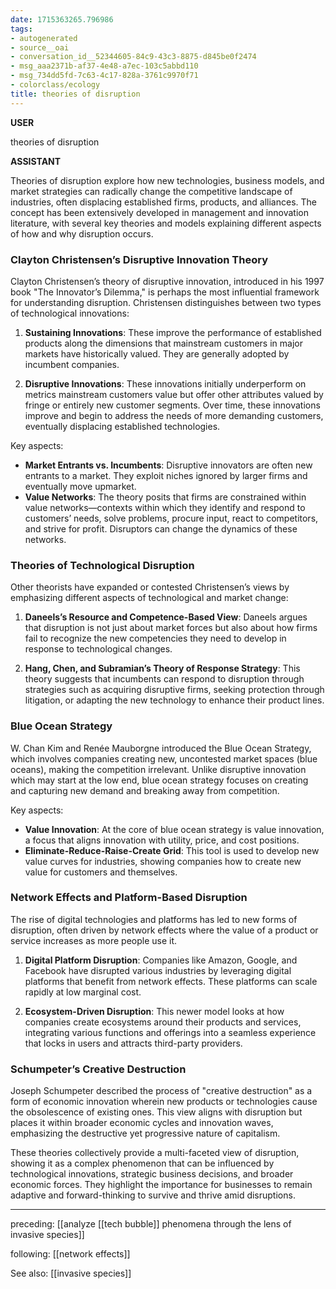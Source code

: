 ```yaml
---
date: 1715363265.796986
tags:
- autogenerated
- source__oai
- conversation_id__52344605-84c9-43c3-8875-d845be0f2474
- msg_aaa2371b-af37-4e48-a7ec-103c5abbd110
- msg_734dd5fd-7c63-4c17-828a-3761c9970f71
- colorclass/ecology
title: theories of disruption
---
```


**USER**

theories of disruption


**ASSISTANT**

Theories of disruption explore how new technologies, business models, and market strategies can radically change the competitive landscape of industries, often displacing established firms, products, and alliances. The concept has been extensively developed in management and innovation literature, with several key theories and models explaining different aspects of how and why disruption occurs.

### Clayton Christensen’s Disruptive Innovation Theory

Clayton Christensen’s theory of disruptive innovation, introduced in his 1997 book "The Innovator’s Dilemma," is perhaps the most influential framework for understanding disruption. Christensen distinguishes between two types of technological innovations:

1. **Sustaining Innovations**: These improve the performance of established products along the dimensions that mainstream customers in major markets have historically valued. They are generally adopted by incumbent companies.

2. **Disruptive Innovations**: These innovations initially underperform on metrics mainstream customers value but offer other attributes valued by fringe or entirely new customer segments. Over time, these innovations improve and begin to address the needs of more demanding customers, eventually displacing established technologies.

Key aspects:
- **Market Entrants vs. Incumbents**: Disruptive innovators are often new entrants to a market. They exploit niches ignored by larger firms and eventually move upmarket.
- **Value Networks**: The theory posits that firms are constrained within value networks—contexts within which they identify and respond to customers’ needs, solve problems, procure input, react to competitors, and strive for profit. Disruptors can change the dynamics of these networks.

### Theories of Technological Disruption

Other theorists have expanded or contested Christensen’s views by emphasizing different aspects of technological and market change:

1. **Daneels’s Resource and Competence-Based View**: Daneels argues that disruption is not just about market forces but also about how firms fail to recognize the new competencies they need to develop in response to technological changes.

2. **Hang, Chen, and Subramian’s Theory of Response Strategy**: This theory suggests that incumbents can respond to disruption through strategies such as acquiring disruptive firms, seeking protection through litigation, or adapting the new technology to enhance their product lines.

### Blue Ocean Strategy

W. Chan Kim and Renée Mauborgne introduced the Blue Ocean Strategy, which involves companies creating new, uncontested market spaces (blue oceans), making the competition irrelevant. Unlike disruptive innovation which may start at the low end, blue ocean strategy focuses on creating and capturing new demand and breaking away from competition.

Key aspects:
- **Value Innovation**: At the core of blue ocean strategy is value innovation, a focus that aligns innovation with utility, price, and cost positions.
- **Eliminate-Reduce-Raise-Create Grid**: This tool is used to develop new value curves for industries, showing companies how to create new value for customers and themselves.

### Network Effects and Platform-Based Disruption

The rise of digital technologies and platforms has led to new forms of disruption, often driven by network effects where the value of a product or service increases as more people use it.

1. **Digital Platform Disruption**: Companies like Amazon, Google, and Facebook have disrupted various industries by leveraging digital platforms that benefit from network effects. These platforms can scale rapidly at low marginal cost.

2. **Ecosystem-Driven Disruption**: This newer model looks at how companies create ecosystems around their products and services, integrating various functions and offerings into a seamless experience that locks in users and attracts third-party providers.

### Schumpeter’s Creative Destruction

Joseph Schumpeter described the process of "creative destruction" as a form of economic innovation wherein new products or technologies cause the obsolescence of existing ones. This view aligns with disruption but places it within broader economic cycles and innovation waves, emphasizing the destructive yet progressive nature of capitalism.

These theories collectively provide a multi-faceted view of disruption, showing it as a complex phenomenon that can be influenced by technological innovations, strategic business decisions, and broader economic forces. They highlight the importance for businesses to remain adaptive and forward-thinking to survive and thrive amid disruptions.


---

preceding: [[analyze [[tech bubble]] phenomena through the lens of invasive species]]  


following: [[network effects]]

See also: [[invasive species]]